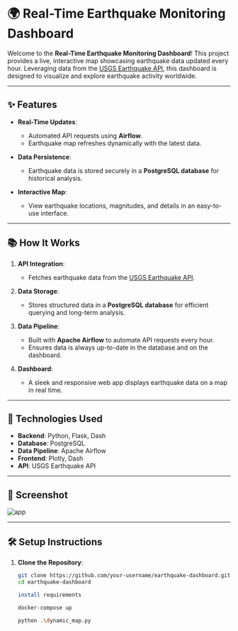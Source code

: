# 🌍 Real-Time Earthquake Monitoring Dashboard

Welcome to the **Real-Time Earthquake Monitoring Dashboard**! This project provides a live, interactive map showcasing earthquake data updated every hour. Leveraging data from the [USGS Earthquake API](https://earthquake.usgs.gov), this dashboard is designed to visualize and explore earthquake activity worldwide.

---

## ✨ Features

- **Real-Time Updates**: 
  - Automated API requests using **Airflow**.
  - Earthquake map refreshes dynamically with the latest data.

- **Data Persistence**:
  - Earthquake data is stored securely in a **PostgreSQL database** for historical analysis.

- **Interactive Map**:
  - View earthquake locations, magnitudes, and details in an easy-to-use interface.

---

## 📚 How It Works

1. **API Integration**:
   - Fetches earthquake data from the [USGS Earthquake API](https://earthquake.usgs.gov).

2. **Data Storage**:
   - Stores structured data in a **PostgreSQL database** for efficient querying and long-term analysis.

3. **Data Pipeline**:
   - Built with **Apache Airflow** to automate API requests every hour.
   - Ensures data is always up-to-date in the database and on the dashboard.

4. **Dashboard**:
   - A sleek and responsive web app displays earthquake data on a map in real time.

---

## 🚀 Technologies Used

- **Backend**: Python, Flask, Dash
- **Database**: PostgreSQL
- **Data Pipeline**: Apache Airflow
- **Frontend**: Plotly, Dash
- **API**: USGS Earthquake API

---

## 📸 Screenshot


![app](https://github.com/user-attachments/assets/729f0c0e-e3ed-44af-bf0a-b781de5fbb0a)


---

## 🛠️ Setup Instructions

1. **Clone the Repository**:
   ```bash
   git clone https://github.com/your-username/earthquake-dashboard.git
   cd earthquake-dashboard

   install requirements 
   
   docker-compose up

   python .\dynamic_map.py

  
